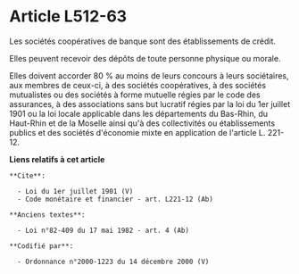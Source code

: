 # Article L512-63

Les sociétés coopératives de banque sont des établissements de crédit. 

Elles peuvent recevoir des dépôts de toute personne physique ou morale. 

Elles doivent accorder 80 % au moins de leurs concours à leurs sociétaires, aux membres de ceux-ci, à des sociétés
coopératives, à des sociétés mutualistes ou des sociétés à forme mutuelle régies par le code des assurances, à des
associations sans but lucratif régies par la loi du 1er juillet 1901 ou la loi locale applicable dans les départements du
Bas-Rhin, du Haut-Rhin et de la Moselle ainsi qu'à des collectivités ou établissements publics et des sociétés d'économie
mixte en application de l'article L. 221-12.

**Liens relatifs à cet article**

	**Cite**:

	  - Loi du 1er juillet 1901 (V)
	  - Code monétaire et financier - art. L221-12 (Ab)

	**Anciens textes**:

	  - Loi n°82-409 du 17 mai 1982 - art. 4 (Ab)

	**Codifié par**:

	  - Ordonnance n°2000-1223 du 14 décembre 2000 (V)
